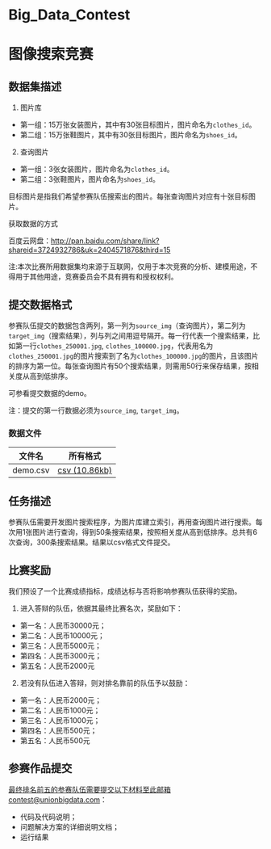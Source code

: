 Big_Data_Contest
================

# 图像搜索竞赛

## 数据集描述

1. 图片库
  - 第一组：15万张女装图片，其中有30张目标图片，图片命名为`clothes_id`。
  - 第二组：15万张鞋图片，其中有30张目标图片，图片命名为`shoes_id`。

2. 查询图片
  - 第一组：3张女装图片，图片命名为`clothes_id`。
  - 第二组：3张鞋图片，图片命名为`shoes_id`。

目标图片是指我们希望参赛队伍搜索出的图片。每张查询图片对应有十张目标图片。

获取数据的方式

百度云网盘：http://pan.baidu.com/share/link?shareid=3724932786&uk=2404571876&third=15

注:本次比赛所用数据集均来源于互联网，仅用于本次竞赛的分析、建模用途，不得用于其他用途，竞赛委员会不具有拥有和授权权利。

## 提交数据格式

参赛队伍提交的数据包含两列，第一列为`source_img`（查询图片），第二列为`target_img`（搜索结果），列与列之间用逗号隔开。每一行代表一个搜索结果，比如第一行`clothes_250001.jpg`, `clothes_100000.jpg`，代表用名为`clothes_250001.jpg`的图片搜索到了名为`clothes_100000.jpg`的图片，且该图片的排序为第一位。每张查询图片有50个搜索结果，则需用50行来保存结果，按相关度从高到低排序。

可参看提交数据的demo。

注：提交的第一行数据必须为`source_img`, `target_img`。

### 数据文件

| 文件名 | 所有格式 |
| ------ | -------- |
| demo.csv | [csv (10.86kb)](http://www.pkbigdata.com/Uploads/competitions/5465d68bb4343.csv) |

## 任务描述

参赛队伍需要开发图片搜索程序，为图片库建立索引，再用查询图片进行搜索。每次用1张图片进行查询，得到50条搜索结果，按照相关度从高到低排序。总共有6次查询，300条搜索结果。结果以csv格式文件提交。

## 比赛奖励

我们预设了一个比赛成绩指标，成绩达标与否将影响参赛队伍获得的奖励。

1. 进入答辩的队伍，依据其最终比赛名次，奖励如下：
  - 第一名：人民币30000元；
  - 第二名：人民币10000元；
  - 第三名：人民币5000元；
  - 第四名：人民币3000元；
  - 第五名：人民币2000元

2. 若没有队伍进入答辩，则对排名靠前的队伍予以鼓励：
  - 第一名：人民币2000元；
  - 第二名：人民币1000元；
  - 第三名：人民币1000元；
  - 第四名：人民币500元；
  - 第五名：人民币500元

## 参赛作品提交

最终排名前五的参赛队伍需要提交以下材料至此邮箱contest@unionbigdata.com：

- 代码及代码说明；
- 问题解决方案的详细说明文档；
- 运行结果
